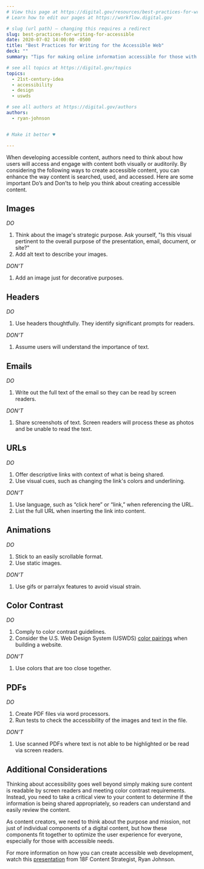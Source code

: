 ```yaml
---
# View this page at https://digital.gov/resources/best-practices-for-writing-for-accessible
# Learn how to edit our pages at https://workflow.digital.gov

# slug (url path) — changing this requires a redirect
slug: best-practices-for-writing-for-accessible
date: 2020-07-02 14:00:00 -0500
title: "Best Practices for Writing for the Accessible Web"
deck: ""
summary: "Tips for making online information accessible for those with auditory and visual needs."

# see all topics at https://digital.gov/topics
topics: 
  - 21st-century-idea
  - accessibility
  - design
  - uswds

# see all authors at https://digital.gov/authors
authors: 
  - ryan-johnson


# Make it better ♥

---
```


When developing accessible content, authors need to think about how users will access and engage with content both visually or auditorily. By considering the following ways to create accessible content, you can enhance the way content is searched, used, and accessed. Here are some important Do’s and Don’ts to help you think about creating accessible content.

## Images

*DO* 

1. Think about the image's strategic purpose. Ask yourself, "Is this visual pertinent to the overall purpose of the presentation, email, document, or site?" 
2. Add alt text to describe your images. 

*DON'T*

1. Add an image just for decorative purposes. 
 
## Headers

*DO*

1. Use headers thoughtfully. They identify significant prompts for readers. 

*DON'T*

1. Assume users will understand the importance of text. 

## Emails

*DO*

1. Write out the full text of the email so they can be read by screen readers. 

*DON'T*

1. Share screenshots of text. Screen readers will process these as photos and be unable to read the text. 

## URLs

*DO*

1. Offer descriptive links with context of what is being shared. 
2. Use visual cues, such as changing the link's colors and underlining. 

*DON'T*

1. Use language, such as “click here” or “link,” when referencing the URL. 
2. List the full URL when inserting the link into content. 

## Animations

*DO*

1. Stick to an easily scrollable format. 
2. Use static images. 

*DON'T*

1. Use gifs or parralyx features to avoid visual strain. 
  
## Color Contrast

*DO*

1. Comply to color contrast guidelines. 
2. Consider the U.S. Web Design System (USWDS) [color pairings](https://designsystem.digital.gov/design-tokens/color/overview/#color-and-accessibility) when building a website. 

*DON'T*

1. Use colors that are too close together. 

## PDFs

*DO*

1. Create PDF files via word processors. 
2. Run tests to check the accessibility of the images and text in the file. 

*DON'T*

1. Use scanned PDFs where text is not able to be highlighted or be read via screen readers. 

## Additional Considerations

Thinking about accessibility goes well beyond simply making sure content is readable by screen readers and meeting color contrast requirements. Instead, you need to take a critical view to your content to determine if the information is being shared appropriately, so readers can understand and easily review the content. 

As content creators, we need to think about the purpose and mission, not just of individual components of a digital content, but how these components fit together to optimize the user experience for everyone, especially for those with accessible needs. 

For more information on how you can create accessible web development, watch this [presentation](https://digital.gov/event/2020/03/20/writing-for-accessible-web/) from 18F Content Strategist, Ryan Johnson. 

